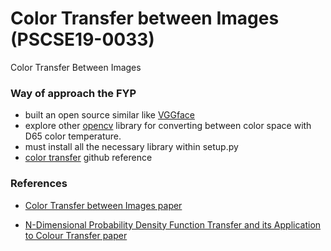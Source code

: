 # Color Transfer between Images (PSCSE19-0033)
Color Transfer Between Images 

### Way of approach the FYP
- built an open source similar like [VGGface](https://github.com/rcmalli/keras-vggface) 
- explore other [opencv](https://opencv-python-tutroals.readthedocs.io/en/latest/py_tutorials/py_tutorials.html) library for converting between color space with D65 color temperature.
- must install all the necessary library within setup.py
- [color transfer](https://github.com/jrosebr1/color_transfer) github reference 

### References
- [Color Transfer between Images paper](https://www.cs.tau.ac.il/~turkel/imagepapers/ColorTransfer.pdf)

- [N-Dimensional Probability Density Function Transfer and its Application to Colour Transfer paper](http://citeseerx.ist.psu.edu/viewdoc/download?doi=10.1.1.524.6154&rep=rep1&type=pdf)